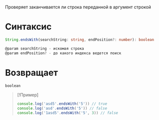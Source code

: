 Проверяет заканчивается ли строка переданной в аргумент строкой
# Синтаксис
```ts
String.endsWith(searchString: string, endPosition?: number): boolean

@param searchString - искомая строка
@param endPosition? - до какого индекса ведется поиск
```
# Возвращает
```ts
boolean
```

> [!Пример]
> ```ts
> console.log('asd5'.endsWith('5')) // true
> console.log('asd'.endsWith('5')) // false
> console.log('1asd5'.endsWith('5', 3)) // false
> ```